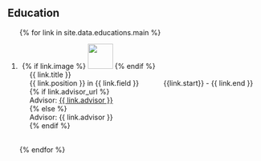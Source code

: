 <h2>Education</h2>

<div class="educations">
<ol class="afflication">

{% for link in site.data.educations.main %}

<li>
<div class="edu-row">
  <div class="col-sm-3" style="position: relative;padding-left: 5px;">
    {% if link.image %} 
    <img src="{{ link.image }}" class="teaser img-fluid z-depth-1" width="50px">
    {% endif %}
  </div>
  <div class="col-sm-9" style="position: relative;padding-right: 15px;padding-left: 20px;">
      <div class="title">{{ link.title }}</div>
      <div class="details">{{ link.position }} in {{ link.field }} <t style="float:right">{{link.start}} - {{ link.end }}</t></div>
      {% if link.advisor_url %}
        <div class="advisor">Advisor: <a href="{{ link.advisor_url }}">{{ link.advisor }}</a></div>
      {% else %}
        <div class="advisor">Advisor: {{ link.advisor }}</div>
      {% endif %}
  </div>

</div>
</li>

<br>

{% endfor %}

</ol>
</div>